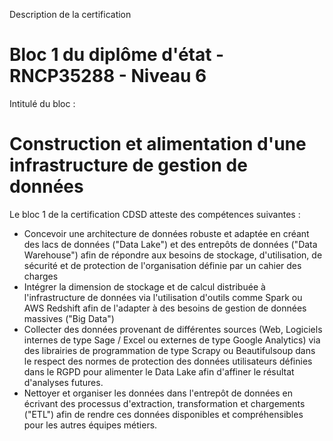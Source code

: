 Description de la certification
# Bloc 1 du diplôme d'état - RNCP35288 - Niveau 6
Intitulé du bloc :
# Construction et alimentation d'une infrastructure de gestion de données

Le bloc 1 de la certification CDSD atteste des compétences suivantes :

* Concevoir une architecture de données robuste et adaptée en créant des lacs de données ("Data Lake") et des entrepôts de données ("Data Warehouse") afin de répondre aux besoins de stockage, d'utilisation, de sécurité et de protection de l'organisation définie par un cahier des charges
* Intégrer la dimension de stockage et de calcul distribuée à l'infrastructure de données via l'utilisation d'outils comme Spark ou AWS Redshift afin de l'adapter à des besoins de gestion de données massives ("Big Data")
* Collecter des données provenant de différentes sources (Web, Logiciels internes de type Sage / Excel ou externes de type Google Analytics) via des librairies de programmation de type Scrapy ou Beautifulsoup dans le respect des normes de protection des données utilisateurs définies dans le RGPD pour alimenter le Data Lake afin d'affiner le résultat d'analyses futures.
* Nettoyer et organiser les données dans l'entrepôt de données en écrivant des processus d'extraction, transformation et chargements ("ETL") afin de rendre ces données disponibles et compréhensibles pour les autres équipes métiers.
